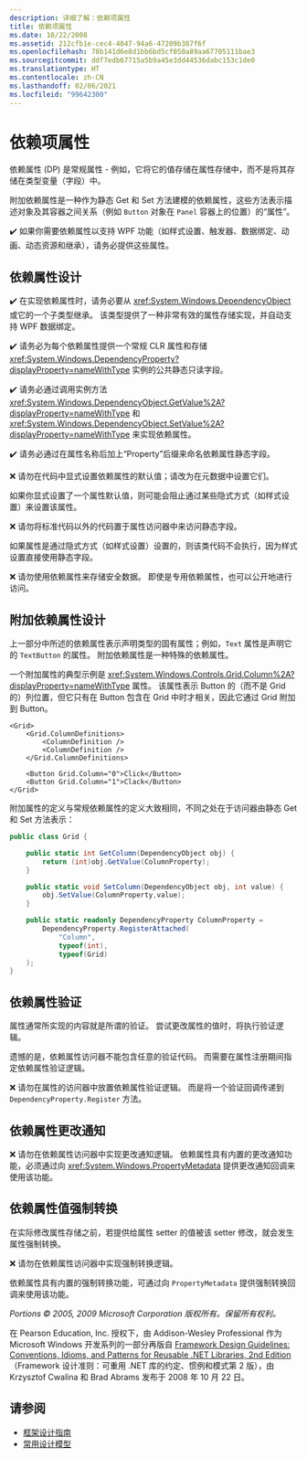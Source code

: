 ```yaml
---
description: 详细了解：依赖项属性
title: 依赖项属性
ms.date: 10/22/2008
ms.assetid: 212cfb1e-cec4-4047-94a6-47209b387f6f
ms.openlocfilehash: 78b141d6e8d1bb6bd5cf050a89aa67705111bae3
ms.sourcegitcommit: ddf7edb67715a5b9a45e3dd44536dabc153c1de0
ms.translationtype: HT
ms.contentlocale: zh-CN
ms.lasthandoff: 02/06/2021
ms.locfileid: "99642300"
---
```

# <a name="dependency-properties"></a>依赖项属性

依赖属性 (DP) 是常规属性 - 例如，它将它的值存储在属性存储中，而不是将其存储在类型变量（字段）中。

 附加依赖属性是一种作为静态 Get 和 Set 方法建模的依赖属性，这些方法表示描述对象及其容器之间关系（例如 `Button` 对象在 `Panel` 容器上的位置）的“属性”。

 ✔️ 如果你需要依赖属性以支持 WPF 功能（如样式设置、触发器、数据绑定、动画、动态资源和继承），请务必提供这些属性。

## <a name="dependency-property-design"></a>依赖属性设计

 ✔️ 在实现依赖属性时，请务必要从 <xref:System.Windows.DependencyObject> 或它的一个子类型继承。 该类型提供了一种非常有效的属性存储实现，并自动支持 WPF 数据绑定。

 ✔️ 请务必为每个依赖属性提供一个常规 CLR 属性和存储 <xref:System.Windows.DependencyProperty?displayProperty=nameWithType> 实例的公共静态只读字段。

 ✔️ 请务必通过调用实例方法 <xref:System.Windows.DependencyObject.GetValue%2A?displayProperty=nameWithType> 和 <xref:System.Windows.DependencyObject.SetValue%2A?displayProperty=nameWithType> 来实现依赖属性。

 ✔️ 请务必通过在属性名称后加上“Property”后缀来命名依赖属性静态字段。

 ❌ 请勿在代码中显式设置依赖属性的默认值；请改为在元数据中设置它们。

 如果你显式设置了一个属性默认值，则可能会阻止通过某些隐式方式（如样式设置）来设置该属性。

 ❌ 请勿将标准代码以外的代码置于属性访问器中来访问静态字段。

 如果属性是通过隐式方式（如样式设置）设置的，则该类代码不会执行，因为样式设置直接使用静态字段。

 ❌ 请勿使用依赖属性来存储安全数据。 即使是专用依赖属性，也可以公开地进行访问。

## <a name="attached-dependency-property-design"></a>附加依赖属性设计

 上一部分中所述的依赖属性表示声明类型的固有属性；例如，`Text` 属性是声明它的 `TextButton` 的属性。 附加依赖属性是一种特殊的依赖属性。

 一个附加属性的典型示例是 <xref:System.Windows.Controls.Grid.Column%2A?displayProperty=nameWithType> 属性。 该属性表示 Button 的（而不是 Grid 的）列位置，但它只有在 Button 包含在 Grid 中时才相关，因此它通过 Grid 附加到 Button。

```xaml
<Grid>
    <Grid.ColumnDefinitions>
        <ColumnDefinition />
        <ColumnDefinition />
    </Grid.ColumnDefinitions>

    <Button Grid.Column="0">Click</Button>
    <Button Grid.Column="1">Clack</Button>
</Grid>
```

 附加属性的定义与常规依赖属性的定义大致相同，不同之处在于访问器由静态 Get 和 Set 方法表示：

```csharp
public class Grid {

    public static int GetColumn(DependencyObject obj) {
        return (int)obj.GetValue(ColumnProperty);
    }

    public static void SetColumn(DependencyObject obj, int value) {
        obj.SetValue(ColumnProperty,value);
    }

    public static readonly DependencyProperty ColumnProperty =
        DependencyProperty.RegisterAttached(
            "Column",
            typeof(int),
            typeof(Grid)
    );
}
```

## <a name="dependency-property-validation"></a>依赖属性验证

 属性通常所实现的内容就是所谓的验证。 尝试更改属性的值时，将执行验证逻辑。

 遗憾的是，依赖属性访问器不能包含任意的验证代码。 而需要在属性注册期间指定依赖属性验证逻辑。

 ❌ 请勿在属性的访问器中放置依赖属性验证逻辑。 而是将一个验证回调传递到 `DependencyProperty.Register` 方法。

## <a name="dependency-property-change-notifications"></a>依赖属性更改通知

 ❌ 请勿在依赖属性访问器中实现更改通知逻辑。 依赖属性具有内置的更改通知功能，必须通过向 <xref:System.Windows.PropertyMetadata> 提供更改通知回调来使用该功能。

## <a name="dependency-property-value-coercion"></a>依赖属性值强制转换

 在实际修改属性存储之前，若提供给属性 setter 的值被该 setter 修改，就会发生属性强制转换。

 ❌ 请勿在依赖属性访问器中实现强制转换逻辑。

 依赖属性具有内置的强制转换功能，可通过向 `PropertyMetadata` 提供强制转换回调来使用该功能。

 *Portions © 2005, 2009 Microsoft Corporation 版权所有。保留所有权利。*

 在 Pearson Education, Inc. 授权下，由 Addison-Wesley Professional 作为 Microsoft Windows 开发系列的一部分再版自 [Framework Design Guidelines: Conventions, Idioms, and Patterns for Reusable .NET Libraries, 2nd Edition](https://www.informit.com/store/framework-design-guidelines-conventions-idioms-and-9780321545619)（Framework 设计准则：可重用 .NET 库的约定、惯例和模式第 2 版），由 Krzysztof Cwalina 和 Brad Abrams 发布于 2008 年 10 月 22 日。

## <a name="see-also"></a>请参阅

- [框架设计指南](index.md)
- [常用设计模型](common-design-patterns.md)
